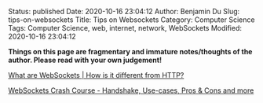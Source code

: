 Status: published
Date: 2020-10-16 23:04:12
Author: Benjamin Du
Slug: tips-on-websockets
Title: Tips on Websockets
Category: Computer Science
Tags: Computer Science, web, internet, network, WebSockets
Modified: 2020-10-16 23:04:12

**Things on this page are fragmentary and immature notes/thoughts of the author. Please read with your own judgement!**


[What are WebSockets | How is it different from HTTP?](https://www.youtube.com/watch?v=i5OVcTdt_OU)

[WebSockets Crash Course - Handshake, Use-cases, Pros & Cons and more](https://www.youtube.com/watch?v=2Nt-ZrNP22A)